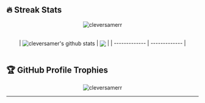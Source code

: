 ## 🔥 Streak Stats
<center><p align="center"><img src="https://github-readme-streak-stats.herokuapp.com/?user=cleversamerr&theme=algolia" alt="cleversamerr" /></p></center>

<br>

<center>| <img align="center" src="https://github-readme-stats.vercel.app/api?username=cleversamerr&show_icons=true&include_all_commits=true&theme=buefy&hide_border=true" alt="cleversamer's github stats" /> | <img align="center" src="https://github-readme-stats.vercel.app/api/top-langs/?username=cleversamerr&layout=compact&theme=buefy&hide_border=true" /> |
| ------------- | ------------- |</center>

<br/>


## :trophy: GitHub Profile Trophies

<p align="center"> <img src="https://github-profile-trophy.vercel.app/?username=cleversamerr&layout=compact&theme=algolia" alt="cleversamerr" /> </p>

-----
